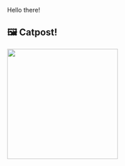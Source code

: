Hello there!



## 🖼️ Catpost!

<sub>
    <img src="https://cdn2.thecatapi.com/images/je.jpg" height="256">
</sub>

